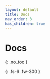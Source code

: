```yaml
---
layout: default
title: Docs
nav_order: 3
has_children: true
---
```


# Docs
{: .no_toc }

{: .fs-6 .fw-300 }